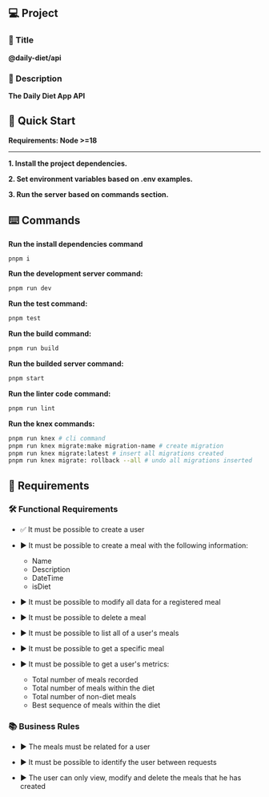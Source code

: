 ## 💻 Project

### 📖 Title
**@daily-diet/api**

### 📝 Description
**The Daily Diet App API**

## 🚀 Quick Start

**Requirements: Node >=18**

---

**1. Install the project dependencies.**

**2. Set environment variables based on .env examples.**

**3. Run the server based on commands section.**

## ⌨️ Commands

**Run the install dependencies command**

```bash
pnpm i
```

**Run the development server command:**

```bash
pnpm run dev
```

**Run the test command:**

```bash
pnpm test
```

**Run the build command:**

```bash
pnpm run build
```

**Run the builded server command:**

```bash
pnpm start
```

**Run the linter code command:**

```bash
pnpm run lint
```

**Run the knex commands:**

```bash
pnpm run knex # cli command
pnpm run knex migrate:make migration-name # create migration
pnpm run knex migrate:latest # insert all migrations created
pnpm run knex migrate: rollback --all # undo all migrations inserted
```

## 📝 Requirements

### 🛠️ Functional Requirements

- ✅ It must be possible to create a user

- ▶️ It must be possible to create a meal with the following information:
    * Name
    * Description
    * DateTime
    * isDiet
  
- ▶️ It must be possible to modify all data for a registered meal

- ▶️ It must be possible to delete a meal

- ▶️ It must be possible to list all of a user's meals

- ▶️ It must be possible to get a specific meal

- ▶️ It must be possible to get a user's metrics:
  * Total number of meals recorded
  * Total number of meals within the diet
  * Total number of non-diet meals
  * Best sequence of meals within the diet

### 📚 Business Rules

- ▶️ The meals must be related for a user

- ▶️ It must be possible to identify the user between requests

- ▶️ The user can only view, modify and delete the meals that he has created
